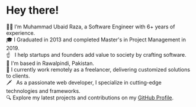 # Hey there!

👋🏼 I’m Muhammad Ubaid Raza, a Software Engineer with 6+ years of experience. <br/>
🎓 I Graduated in 2013 and completed Master's in Project Management in 2019. <br/>
☝ &nbsp; I help startups and founders add value to society by crafting software. <br/>
🚩 I'm based in Rawalpindi, Pakistan. <br/>
🔨 I currently work remotely as a freelancer, delivering customized solutions to clients. <br/>
🗡 &nbsp; As a passionate web developer, I specialize in cutting-edge technologies and frameworks. <br/>
🔍 Explore my latest projects and contributions on my [GitHub Profile](https://github.com/mubaidr).
